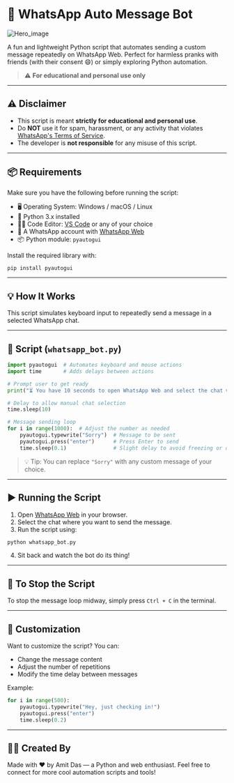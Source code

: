 # 🤖 WhatsApp Auto Message Bot

![Hero_image](https://camo.githubusercontent.com/c9aa3ba0489beff4f03e4ff259153612271b00af9821acac7f79406836/68747470733a2f2f692e6962622e636f2f7a683352536456562f50686f6e652d496e666f2e706e67)

A fun and lightweight Python script that automates sending a custom message repeatedly on WhatsApp Web. Perfect for harmless pranks with friends (with their consent 😄) or simply exploring Python automation.

> ⚠️ **For educational and personal use only**

---

## ⚠️ Disclaimer

- This script is meant **strictly for educational and personal use**.
- Do **NOT** use it for spam, harassment, or any activity that violates [WhatsApp's Terms of Service](https://www.whatsapp.com/legal/terms-of-service).
- The developer is **not responsible** for any misuse of this script.

---

## 📦 Requirements

Make sure you have the following before running the script:

- 🖥️ Operating System: Windows / macOS / Linux  
- 🐍 Python 3.x installed  
- 🧑‍💻 Code Editor: [VS Code](https://code.visualstudio.com/) or any of your choice  
- 💬 A WhatsApp account with [WhatsApp Web](https://web.whatsapp.com)  
- 📦 Python module: `pyautogui`

Install the required library with:

```bash
pip install pyautogui
```

---

## 💡 How It Works

This script simulates keyboard input to repeatedly send a message in a selected WhatsApp chat.

---

## 📜 Script (`whatsapp_bot.py`)

```python
import pyautogui  # Automates keyboard and mouse actions
import time       # Adds delays between actions

# Prompt user to get ready
print("⏳ You have 10 seconds to open WhatsApp Web and select the chat where messages should be sent...")

# Delay to allow manual chat selection
time.sleep(10)

# Message sending loop
for i in range(1000):  # Adjust the number as needed
    pyautogui.typewrite("Sorry")  # Message to be sent
    pyautogui.press("enter")      # Press Enter to send
    time.sleep(0.1)               # Slight delay to avoid freezing or detection
```

> 💡 Tip: You can replace `"Sorry"` with any custom message of your choice.

---

## ▶️ Running the Script

1. Open [WhatsApp Web](https://web.whatsapp.com) in your browser.
2. Select the chat where you want to send the message.
3. Run the script using:

```bash
python whatsapp_bot.py
```

4. Sit back and watch the bot do its thing!

---

## 🛑 To Stop the Script

To stop the message loop midway, simply press `Ctrl + C` in the terminal.

---

## 💬 Customization

Want to customize the script? You can:
- Change the message content
- Adjust the number of repetitions
- Modify the time delay between messages

Example:

```python
for i in range(500):
    pyautogui.typewrite("Hey, just checking in!")
    pyautogui.press("enter")
    time.sleep(0.2)
```

---

## 👨‍💻 Created By

Made with ❤️ by Amit Das — a Python and web enthusiast.
Feel free to connect for more cool automation scripts and tools!
